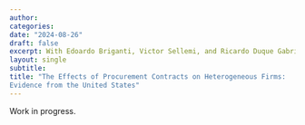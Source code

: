 ```yaml
---
author:
categories:
date: "2024-08-26"
draft: false
excerpt: With Edoardo Briganti, Victor Sellemi, and Ricardo Duque Gabriel. Work in progress.
layout: single
subtitle: 
title: "The Effects of Procurement Contracts on Heterogeneous Firms:
Evidence from the United States"
---
```


Work in progress.